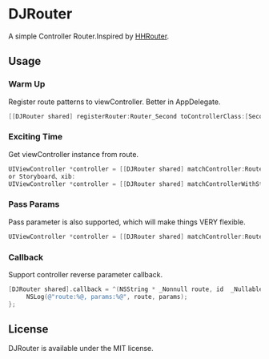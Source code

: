 DJRouter
=====
A simple Controller Router.Inspired by [HHRouter](https://github.com/Huohua/HHRouter).

## Usage

### Warm Up

Register route patterns to viewController. Better in AppDelegate.

```objective-c
[[DJRouter shared] registerRouter:Router_Second toControllerClass:[SecondViewController class]];
```

### Exciting Time
Get viewController instance from route.

```objective-c
UIViewController *controller = [[DJRouter shared] matchController:Router_Second];
or Storyboard、xib:
UIViewController *controller = [[DJRouter shared] matchControllerWithStoryboardName:kMainStoryboard route:Router_Second];
```
### Pass Params

Pass parameter is also supported, which will make things VERY flexible.

```objective-c
UIViewController *controller = [[DJRouter shared] matchController:Router_Second params:@{@"a":@"a",@"b":@"b"}];
```

### Callback

Support controller reverse parameter callback.

```objective-c
[DJRouter shared].callback = ^(NSString * _Nonnull route, id  _Nullable params) {
     NSLog(@"route:%@, params:%@", route, params);
};
```

## License
DJRouter is available under the MIT license.


